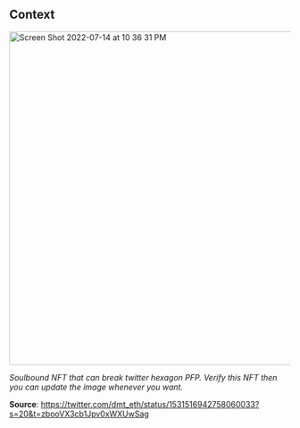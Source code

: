 ## Context 
<img width="597" alt="Screen Shot 2022-07-14 at 10 36 31 PM" src="https://user-images.githubusercontent.com/68980965/179145245-a9bef0f9-592d-4fb9-bfc6-a39676fe3970.png">

*Soulbound NFT that can break twitter hexagon PFP. Verify this NFT then you can update the image whenever you want.*

**Source**: https://twitter.com/dmt_eth/status/1531516942758060033?s=20&t=zbooVX3cb1Jpv0xWXUwSag
